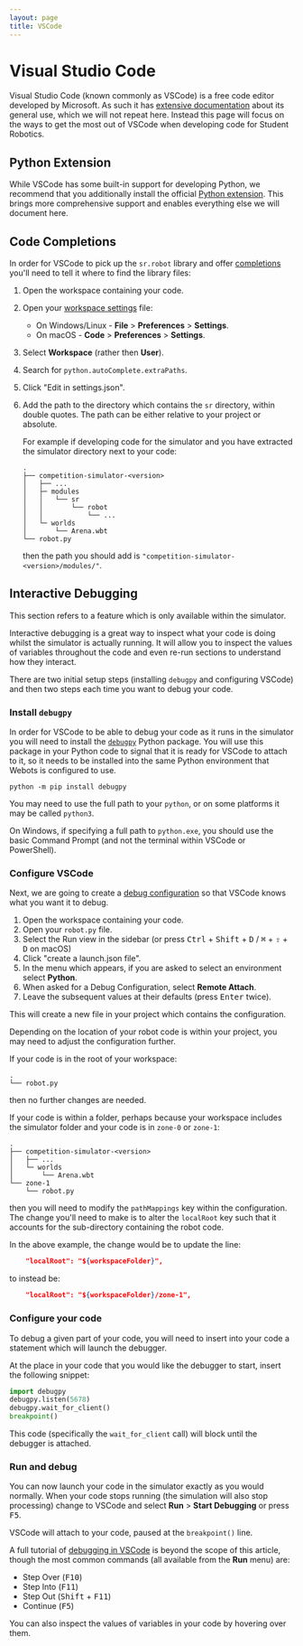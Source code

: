 ```yaml
---
layout: page
title: VSCode
---
```


# Visual Studio Code

Visual Studio Code (known commonly as VSCode) is a free code editor developed by
Microsoft. As such it has [extensive documentation][vscode-docs] about its
general use, which we will not repeat here. Instead this page will focus on the
ways to get the most out of VSCode when developing code for Student Robotics.

[vscode-docs]: https://code.visualstudio.com/docs

## Python Extension

While VSCode has some built-in support for developing Python, we recommend that
you additionally install the official [Python extension][ms-python.python]. This
brings more comprehensive support and enables everything else we will document
here.

[ms-python.python]: https://marketplace.visualstudio.com/items?itemName=ms-python.python

## Code Completions

In order for VSCode to pick up the `sr.robot` library and offer [completions][code-completion]
you'll need to tell it where to find the library files:

1. Open the workspace containing your code.
2. Open your [workspace settings][workspace-settings] file:
    * On Windows/Linux - **File** > **Preferences** > **Settings**.
    * On macOS - **Code** > **Preferences** > **Settings**.

3. Select **Workspace** (rather then **User**).
4. Search for `python.autoComplete.extraPaths`.
5. Click "Edit in settings.json".
6. Add the path to the directory which contains the `sr` directory, within
   double quotes. The path can be either relative to your project or absolute.

   For example if developing code for the simulator and you have extracted the
   simulator directory next to your code:

   ```
   .
   ├── competition-simulator-<version>
   │   ├── ...
   │   ├─ modules
   │   │   └── sr
   │   │       └── robot
   │   │           └── ...
   │   └─ worlds
   │       └── Arena.wbt
   └── robot.py
   ```

   then the path you should add is `"competition-simulator-<version>/modules/"`.

[code-completion]: https://en.wikipedia.org/wiki/Autocomplete#In_source_code_editors
[workspace-settings]: https://code.visualstudio.com/docs/getstarted/settings#_creating-user-and-workspace-settings

## Interactive Debugging

<div class="info">
This section refers to a feature which is only available within the simulator.
<!--
Pedantic note: yes, you can actually make this work on the kits too (very easily
it turns out), however the steps to set this up on the kits are a bit different
so for now we just document the simulator version.
-->
</div>

Interactive debugging is a great way to inspect what your code is doing whilst
the simulator is actually running. It will allow you to inspect the values of
variables throughout the code and even re-run sections to understand how they
interact.

There are two initial setup steps (installing `debugpy` and configuring VSCode)
and then two steps each time you want to debug your code.

### Install `debugpy`

In order for VSCode to be able to debug your code as it runs in the simulator
you will need to install the [`debugpy`][debugpy] Python package. You will use
this package in your Python code to signal that it is ready for VSCode to attach
to it, so it needs to be installed into the same Python environment that Webots
is configured to use.

``` shell
python -m pip install debugpy
```

You may need to use the full path to your `python`, or on some platforms it may
be called `python3`.

On Windows, if specifying a full path to `python.exe`, you should use the basic
Command Prompt (and not the terminal within VSCode or PowerShell).

### Configure VSCode

Next, we are going to create a [debug configuration][debug-config] so that
VSCode knows what you want it to debug.

<!--
If the user hasn't activated their Python extension in the current editor
session then it won't yet have registered itself. Additionally if the currently
focused file is not a Python file then they will be asked for the environment
they want to debug. Avoid both of these by instructing the user to open their
`robot.py` before attempting to configure debugging.
-->

1. Open the workspace containing your code.
2. Open your `robot.py` file.
3. Select the Run view in the sidebar (or press
   <kbd>Ctrl</kbd> + <kbd>Shift</kbd> + <kbd>D</kbd> /
   <kbd>⌘</kbd> + <kbd>⇧</kbd> + <kbd>D</kbd> on macOS)
4. Click "create a launch.json file".
5. In the menu which appears, if you are asked to select an environment select **Python**.
6. When asked for a Debug Configuration, select **Remote Attach**.
7. Leave the subsequent values at their defaults (press <kbd>Enter</kbd> twice).

This will create a new file in your project which contains the configuration.

Depending on the location of your robot code is within your project, you may
need to adjust the configuration further.

If your code is in the root of your workspace:

```
.
└── robot.py
```

then no further changes are needed.

If your code is within a folder, perhaps because your workspace includes the
simulator folder and your code is in `zone-0` or `zone-1`:

```
.
├── competition-simulator-<version>
│   ├── ...
│   └─ worlds
│       └── Arena.wbt
└── zone-1
    └── robot.py
```

then you will need to modify the `pathMappings` key within the configuration.
The change you'll need to make is to alter the `localRoot` key such that it
accounts for the sub-directory containing the robot code.

In the above example, the change would be to update the line:

``` json
    "localRoot": "${workspaceFolder}",
```

to instead be:

``` json
    "localRoot": "${workspaceFolder}/zone-1",
```

[debugpy]: https://pypi.org/project/debugpy/
[debug-config]: https://code.visualstudio.com/docs/python/debugging

### Configure your code

To debug a given part of your code, you will need to insert into your code a
statement which will launch the debugger.

At the place in your code that you would like the debugger to start, insert the
following snippet:

``` python
import debugpy
debugpy.listen(5678)
debugpy.wait_for_client()
breakpoint()
```

This code (specifically the `wait_for_client` call) will block until the
debugger is attached.

### Run and debug

You can now launch your code in the simulator exactly as you would normally.
When your code stops running (the simulation will also stop processing) change
to VSCode and select **Run** > **Start Debugging** or press <kbd>F5</kbd>.

VSCode will attach to your code, paused at the `breakpoint()`  line.

A full tutorial of [debugging in VSCode][vscode-debugging] is beyond the scope
of this article, though the most common commands (all available from the **Run**
menu) are:

* Step Over (<kbd>F10</kbd>)
* Step Into (<kbd>F11</kbd>)
* Step Out (<kbd>Shift</kbd> + <kbd>F11</kbd>)
* Continue (<kbd>F5</kbd>)

You can also inspect the values of variables in your code by hovering over them.

[vscode-debugging]: https://code.visualstudio.com/docs/editor/debugging
